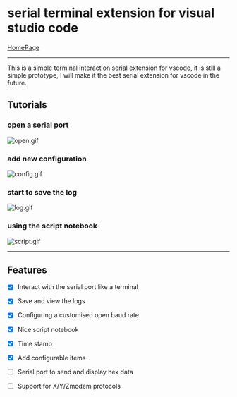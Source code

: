 # serial terminal extension for visual studio code

[HomePage](https://github.com/AWSXXF/vscode-serial-terminal/blob/main/serialTerminal/README.md)

---

This is a simple terminal interaction serial extension for vscode, it is still a simple prototype, I will make it the best serial extension for vscode in the future.

## Tutorials

### open a serial port

![open.gif](https://s2.loli.net/2023/12/24/cF2y9Rpo8ixEQVG.gif)

### add new configuration
![config.gif](https://s2.loli.net/2023/12/24/UR6txaOokhm3nYf.gif)

### start to save the log
![log.gif](https://s2.loli.net/2023/12/24/NA1ldMSxO4qF5m6.gif)

### using the script notebook
![script.gif](https://s2.loli.net/2023/12/24/gsVy3Up4jfPxKE2.gif)

---

## Features

- [x] Interact with the serial port like a terminal

- [x] Save and view the logs

- [x] Configuring a customised open baud rate

- [x] Nice script notebook

- [x] Time stamp

- [x] Add configurable items

- [ ] Serial port to send and display hex data

- [ ] Support for X/Y/Zmodem protocols
